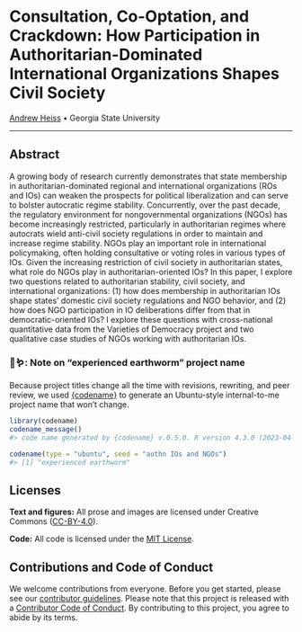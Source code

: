 

<!-- README.md is generated from README.qmd. Please edit that file -->

# Consultation, Co-Optation, and Crackdown: How Participation in Authoritarian-Dominated International Organizations Shapes Civil Society

[Andrew Heiss](https://www.andrewheiss.com) • Georgia State University

<!-- badges: start -->

<!-- badges: end -->

------------------------------------------------------------------------

## Abstract

A growing body of research currently demonstrates that state membership
in authoritarian-dominated regional and international organizations (ROs
and IOs) can weaken the prospects for political liberalization and can
serve to bolster autocratic regime stability. Concurrently, over the
past decade, the regulatory environment for nongovernmental
organizations (NGOs) has become increasingly restricted, particularly in
authoritarian regimes where autocrats wield anti-civil society
regulations in order to maintain and increase regime stability. NGOs
play an important role in international policymaking, often holding
consultative or voting roles in various types of IOs. Given the
increasing restriction of civil society in authoritarian states, what
role do NGOs play in authoritarian-oriented IOs? In this paper, I
explore two questions related to authoritarian stability, civil society,
and international organizations: (1) how does membership in
authoritarian IOs shape states’ domestic civil society regulations and
NGO behavior, and (2) how does NGO participation in IO deliberations
differ from that in democratic-oriented IOs? I explore these questions
with cross-national quantitative data from the Varieties of Democracy
project and two qualitative case studies of NGOs working with
authoritarian IOs.

### 🧙🪱: Note on “experienced earthworm” project name

Because project titles change all the time with revisions, rewriting,
and peer review, we used [{codename}](http://svmiller.com/codename/) to
generate an Ubuntu-style internal-to-me project name that won’t change.

``` r
library(codename)
codename_message()
#> code name generated by {codename} v.0.5.0. R version 4.3.0 (2023-04-21).

codename(type = "ubuntu", seed = "authn IOs and NGOs")
#> [1] "experienced earthworm"
```

## Licenses

**Text and figures:** All prose and images are licensed under Creative
Commons ([CC-BY-4.0](http://creativecommons.org/licenses/by/4.0/)).

**Code:** All code is licensed under the [MIT License](LICENSE.md).

## Contributions and Code of Conduct

We welcome contributions from everyone. Before you get started, please
see our [contributor guidelines](CONTRIBUTING.md). Please note that this
project is released with a [Contributor Code of
Conduct](https://contributor-covenant.org/version/2/0/CODE_OF_CONDUCT.html).
By contributing to this project, you agree to abide by its terms.

